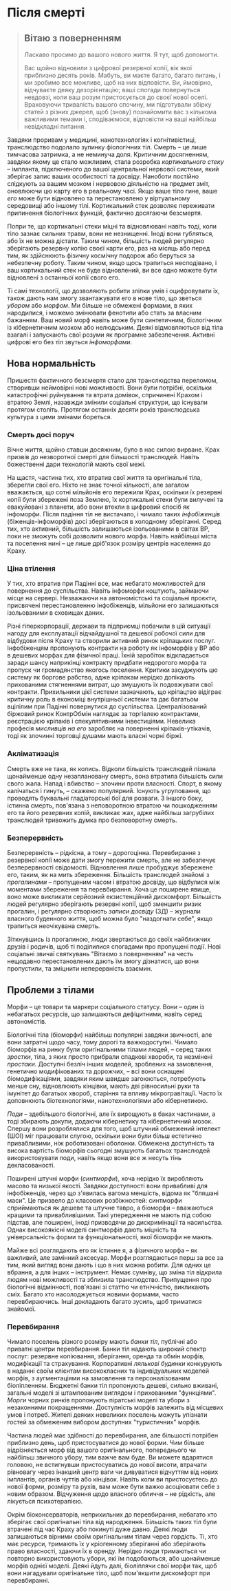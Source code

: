 # Після смерті

<blockquote>

## Вітаю з поверненням

Ласкаво просимо до вашого нового життя. Я тут, щоб допомогти.

Вас щойно відновили з цифрової резервної копії, вік якої приблизно десять років. Мабуть, ви маєте багато, багато питань, і ми зробимо все можливе, щоб на них відповісти. Ви, ймовірно, відчуваєте деяку дезорієнтацію; ваші спогади повернуться невдовзі, коли ваш розум пристосується до своєї нової оселі. Враховуючи тривалість вашого спочину, ми підготували збірку статей з різних джерел, щоб (знову) познайомити вас з кількома важливими темами і, сподіваємося, відповісти на ваші найбільш невідкладні питання.

</blockquote>

Завдяки проривам у медицині, нанотехнологіях і когнітивістиці, транслюдство подолало зупинку фіологічних тіл. Смерть – це лише тимчасова затримка, а не неминуча доля. Критичним досягненням, завдяки якому це стало можливим, стала розробка _кортикального стеку_ – імпланта, підключеного до вашої центральної нервової системи, який зберігає запис ваших особистості та досвіду. Наноботи постійно слідкують за вашим мозком і нервовою діяльністю на предмет зміт, оновлюючи цю карту его в реальному часі. Якщо ваше тіло гине, ваше _его_ може бути відновлено та перестановлено у віртуальному середовищі або іншому тілі. Кортикальний стек дозволяє переживати припинення біологічних функцій, фактично досягаючи безсмертя.

Попри те, що кортикальні стеки міцні та відновлювані навіть тоді, коли тіло зазнає сильних травм, вони не незнищенні. Іноді вони губляться, або їх не можна дістати. Таким чином, більшість людей регулярно зберігають резервну копію своєї карти его, раз на місяць або перед тим, як здійснюють фізичну космічну подорож або беруться за небезпечну роботу. Таким чином, якщо щось трапиться несподівано, і ваш кортикальний стек не буде відновлений, ви все одно можете бути відновлені з останньої копії свого его.

Ті самі технології, що дозволяють робити зліпки умів і оцифровувати їх, також дають нам змогу звантажувати его в нове тіло, що зветься _убором_ або _морфом_. Ми більше не обмежені формами, в яких народилися, і можемо змінювати фенотипи або стать за власним бажанням. Ваш новий морф навіть може бути синтетичним, біологічним із кібернетичним мозком або нелюдським. Деякі відмовляються від тіла взагалі і запускають свої розуми як програмне забезпечення. Активні цифрові его без тіл звуться _інфоморфами_.

## Нова нормальність

Пришестя фактичного безсмертя стало для транслюдства переломом, створивши неймовірні нові можливості. Вони були потрібні, оскільки катастрофічні руйнування та втрата домівок, спричинені Крахом і втратою Землі, назавжди змінили соціальні структури, що існували протягом століть. Протягом останніх десяти років транслюдська культура з цими змінами бореться.

### Смерть досі поруч

Вічне життя, щойно ставши досяжним, було в нас силою вирване. Крах призвів до незворотної смерті для більшості транслюдей. Навіть божественні дари технологій мають свої межі.

На щастя, частина тих, хто втратив свої життя та оригінальні тіла, зберегли свої его. Ніхто не знає точної кількості, але загалом вважається, що сотні мільйонів его пережили Крах, оскільки їх резервні копії були збережені поза Землею, їх кортикальні стеки були вилучені та евакуйовані з планети, або вони втекли в цифровий спосіб як інфоморфи. Після падіння тіл не вистачало, і чимало таких _інфобіженців_ (біженців-інфоморфів) досі зберігаються в холодному зберіганні. Серед тих, хто активний, більшість залишаються ізольованими в світах ВР, поки не зможуть собі дозволити нового морфа. Навіть найбільші міста та поселення нині – це лише дріб'язок розміру центрів населення до Краху.

### Ціна втілення

У тих, хто втратив при Падінні все, має небагато можливостей для повернення до суспільства. Навіть інфоморфи коштують, займаючи місце на сервері. Незважаючи на автономістські та соціальні проєкти, присвячені перестановленню інфобіженців, мільйони его залишаються ізольованими в сховищах даних.

Різні гіперкорпорації, держави та підприємці побачили в цій ситуації нагоду для експлуатації відчайдушної та дешевої робочої сили для відбудови після Краху та створили активний ринок кріпацьких послуг. Інфобіженцям пропонують контракти на роботу як інфоморфів у ВР або в дешевих морфах для фізичної праці. Їхній заробіток відкладається заради шансу наприкінці контракту придбати недорогого морфа та пропуск чи громадянство якогось поселення. Критики засуджують цю систему як боргове рабство, адже кріпакам нерідко допікають прихованими стягненнями витрат, що змушують їх подовжувати свої контракти. Прихильники цієї системи зазначають, що кріпацтво відіграє критичну роль в економіці внутрішньої системи та дає багатьом вцілілим при Падінні повернутися до суспільства. Централізований біржовий ринок КонтрОбмін наглядає за торгівлею контрактами, реєстрацією кріпаків і спекулятивними інвестиціями. Невелика професія _мисливців на его_ заробляє на поверненні кріпаків-утікачів, тоді як злочинні торговці душами мають власні чорні біржі.

### Акліматизація

Смерть вже не така, як колись. Відколи більшість транслюдей пізнала щонайменше одну незаплановану смерть, вона втратила більшість сили свого жала. Напад і вбивство – злочини проти власності. Спорт, в якому калічаться і гинуть, – скажено популярний. Існують угруповання, що проводять буквальні гладіаторські бої для розваги. З іншого боку, істинна смерть, пов'язана з неповоротною втратою чи пошкодженням его та його резервних копій, викликає жах, адже найбільш загрубілих транслюдей тривожить думка про безповоротну смерть.

### Безперервність

Безперервність – рідкісна, а тому – дорогоцінна. Перевбирання з резервної копії може дати змогу пережити смерть, але не забезпечує безперервності свідомості. Відновлення лише пробуджує збережене его, таким, як на мить збереження. Більшість транслюдей знайомі з _прогалинами_ – пропущеним часом і втратою досвіду, що відбулися між моментами збереження та перевбирання. Хоча це поширене явище, воно може викликати серйозний екзистенційний дискомфорт. Більшість людей регулярно зберігають резервні копії, щоб зменшити ризик прогалин, і регулярно створюють _записи досвіду_ (ЗД) – журнали власного буденного життя, щоб можна було "наздогнати себе", якщо трапиться неочікувана смерть.

Зіткнувшись із прогалиною, люди звертаються до своїх найближчих друзів і родичів, щоб ті поділилися спогадами про пропущені події. Нові соціальні звичаї святкувань "Вітаємо з поверненням" на честь нещодавно перестановлених дають їм змогу дізнатися, що вони пропустили, та зміцнити неперервність взаємин.

## Проблеми з тілами

Морфи – це товари та маркери соціального статусу. Вони – один із небагатьох ресурсів, що залишаються дефіцитними, навіть серед автономістів.

Біологічні тіла (біоморфи) найбільш популярні завдяки звичності, але вони затратні щодо часу, тому дорогі та важкодоступні. Чимало біоморфів на ринку були оригінальними тілами людей, – серед таких _зростки_, тіла, з яких просто прибрали спадкові хвороби, та незмінені _простаки_. Доступні безліч інших моделей, зроблених на замовлення, генетично модифікованих та дорожчих, – всі вони оснащені біомодифікаціями, завдяки яким швидше загоюються, потребують менше сну, відновлюють кінцівки, мають дві рівносильні руки та імунітет до багатьох хвороб, старіння та впливу мікрогравітації. Часто їх доповнюють біотехнологіями, нанотехнологіями або кібернетикою.

_Поди_ – здебільшого біологічні, але їх вирощують в баках частинами, а тоді збирають докупи, додаючи кібернетику та кібернетичний мозок. Спершу вони розроблялися для того, щоб штучний обмежений інтелект (ШОІ) міг працювати слугою, оскільки вони були більш естетично привабливими, ніж роботизовані оболонки. Обмежена доступність та висока вартість біоморфів сьогодні змушують багатьох транслюдей використовувати поди, навіть якщо вони все ж несуть тінь декласованості.

Поширені штучні морфи (_синтморфи_), хоча нерідко їх виробляють масово та низької якості. Завдяки доступності вони привабливі для інфобіженців, через що з'явилась вагома меншість, відома як "бляшані маси". Це призвело до класових розбіжностей: синтморфи сприймаються як дешеве та штучне тавро, а біоморфи – вважаються кращими та привабливішими. Такі упередження не мають під собою підстав, але поширені, іноді призводячи до дискримінації та насильства. Однак високоякісні моделі синтморфів дають міцність та універсальність форми та функціональності, якої біоморфи не мають.

Майже всі розглядають его як істинне я, а фізичного морфа – як важливий, але замінний аксесуар. Морфи розглядаються перш за все за тим, який вигляд вони дають і що в них можна робити. Для одних це вбрання, а для інших – інструмент. Немає сумніву, що зміна тіл відкрила людям нові можливості та зблизила транслюдство. Припущення про біологічні відмінності, пов'язані зі статтю чи етнічністю, викликають сміх. Багато хто насолоджується новими формами, часто перевбираючись. Інші докладають багато зусиль, щоб триматися знайомої.

### Перевбирання

Чимало поселень різного розміру мають _банки тіл_, публічні або приватні центри перевбирання. Банки тіл надають широкий спектр послуг: резервне копіювання, зберігання, оренда та обмін морфів, модифікації та страхування. Корпоративні _лялькові будинки_ конкурують в наданні своїм клієнтам висококласних та індивідуальних моделей морфів, з аугментаціями на замовлення та персоналізованим біоліпленням. Бюджетні банки тіл пропонують дешеві, сильно вживані, загальні моделі зі штампованим виглядом і прихованими "функціями". _Морги_ чорних ринків пропонують піратські моделі та убори з незаконними покращеннями. Доступність морфів залежить від місцевих умов і потреб. Жителі деяких невеликих поселень можуть упізнати гостей за обмеженим вибором доступних "туристичних" морфів.

Частина людей має здібності до перевбирання, але більшості потрібен приблизно день, щоб пристосуватися до нової форми. Чим більше відрізняється морф від вашого оригінального, попереднього чи найбільш звичного убору, тим важче вам буде. Ви можете вдарятися головою, не встигнувши пристосуватись до нової висоти, втрачати рівновагу через інакший центр ваги чи дивуватися відчуттям від нових імплантів, органів чуттів або кінцівок. Навіть коли ви пристосуєтесь до нової форми, розміру та рухів, вам може бути важко асоціювати себе з новим образом. Відчуження щодо власного обличчя – не рідкість, але лікується психотерапією.

Окрім біоконсерваторів, неприхильних до перевбирання, небагато хто зберігає свої оригінальні тіла від народження. Більшість таких тіл були втрачені під час Краху або покинуті дуже давно. Деякі люди залишаються вірними своїм оригінальним тілам через гордість. Ті, хто має ресурси, тримають їх у кріогенному зберіганні або зберігають право власності, здаючи їх в оренду. Нерідко люди тримаються чи повторно використовують убори, які їм подобаються, або щонайменше морфів однієї моделі. Деякі йдуть далі, біоліплячи свої морфи так, щоб вони нагадували оригінальне тіло, щоб пом'якшити дискомфорт при перевбиранні.
